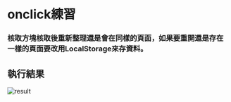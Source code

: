 # onclick練習
### 核取方塊核取後重新整理還是會在同樣的頁面，如果要重開還是存在一樣的頁面要改用LocalStorage來存資料。
## 執行結果
![result](./images/result.gif)